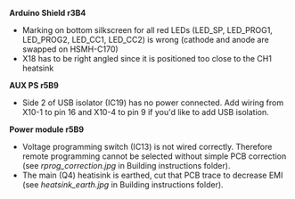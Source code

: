 **Arduino Shield r3B4**
- Marking on bottom silkscreen for all red LEDs (LED_SP, LED_PROG1, LED_PROG2, LED_CC1, LED_CC2) is wrong (cathode and anode are swapped on HSMH-C170)
- X18 has to be right angled since it is positioned too close to the CH1 heatsink

**AUX PS r5B9**
- Side 2 of USB isolator (IC19) has no power connected. Add wiring from X10-1 to pin 16 and X10-4 to pin 9 if you'd like to add USB isolation.

**Power module r5B9**
- Voltage programming switch (IC13) is not wired correctly. Therefore remote programming cannot be selected without simple PCB correction (see *rprog_correction.jpg* in Building instructions folder).
- The main (Q4) heatisink is earthed, cut that PCB trace to decrease EMI (see *heatsink_earth.jpg* in Building instructions folder).


